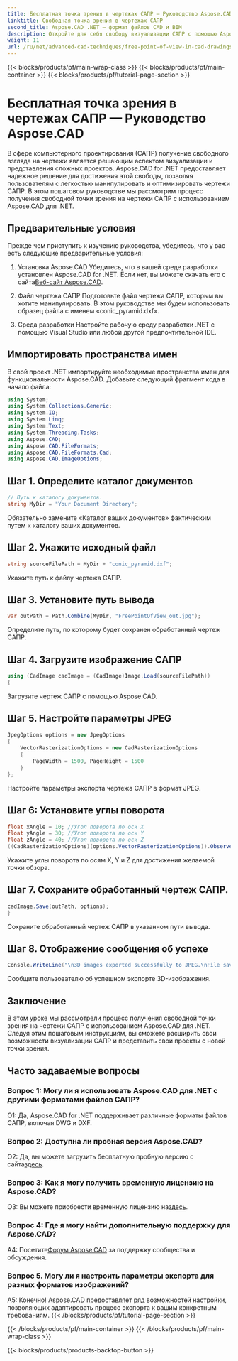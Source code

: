 ```yaml
---
title: Бесплатная точка зрения в чертежах САПР — Руководство Aspose.CAD
linktitle: Свободная точка зрения в чертежах САПР
second_title: Aspose.CAD .NET — формат файлов CAD и BIM
description: Откройте для себя свободу визуализации САПР с помощью Aspose.CAD для .NET. Следуйте нашему пошаговому руководству, чтобы увидеть уникальную точку зрения.
weight: 11
url: /ru/net/advanced-cad-techniques/free-point-of-view-in-cad-drawings/
---
```


{{< blocks/products/pf/main-wrap-class >}}
{{< blocks/products/pf/main-container >}}
{{< blocks/products/pf/tutorial-page-section >}}

# Бесплатная точка зрения в чертежах САПР — Руководство Aspose.CAD

В сфере компьютерного проектирования (САПР) получение свободного взгляда на чертежи является решающим аспектом визуализации и представления сложных проектов. Aspose.CAD for .NET предоставляет надежное решение для достижения этой свободы, позволяя пользователям с легкостью манипулировать и оптимизировать чертежи САПР. В этом пошаговом руководстве мы рассмотрим процесс получения свободной точки зрения на чертежи САПР с использованием Aspose.CAD для .NET.

## Предварительные условия

Прежде чем приступить к изучению руководства, убедитесь, что у вас есть следующие предварительные условия:

1. Установка Aspose.CAD
 Убедитесь, что в вашей среде разработки установлен Aspose.CAD for .NET. Если нет, вы можете скачать его с сайта[Веб-сайт Aspose.CAD](https://releases.aspose.com/cad/net/).

2. Файл чертежа САПР
Подготовьте файл чертежа САПР, которым вы хотите манипулировать. В этом руководстве мы будем использовать образец файла с именем «conic_pyramid.dxf».

3. Среда разработки
Настройте рабочую среду разработки .NET с помощью Visual Studio или любой другой предпочтительной IDE.

## Импортировать пространства имен

В свой проект .NET импортируйте необходимые пространства имен для функциональности Aspose.CAD. Добавьте следующий фрагмент кода в начало файла:

```csharp
using System;
using System.Collections.Generic;
using System.IO;
using System.Linq;
using System.Text;
using System.Threading.Tasks;
using Aspose.CAD;
using Aspose.CAD.FileFormats;
using Aspose.CAD.FileFormats.Cad;
using Aspose.CAD.ImageOptions;
```


## Шаг 1. Определите каталог документов

```csharp
// Путь к каталогу документов.
string MyDir = "Your Document Directory";
```

Обязательно замените «Каталог ваших документов» фактическим путем к каталогу ваших документов.

## Шаг 2. Укажите исходный файл

```csharp
string sourceFilePath = MyDir + "conic_pyramid.dxf";
```

Укажите путь к файлу чертежа САПР.

## Шаг 3. Установите путь вывода

```csharp
var outPath = Path.Combine(MyDir, "FreePointOfView_out.jpg");
```

Определите путь, по которому будет сохранен обработанный чертеж САПР.

## Шаг 4. Загрузите изображение САПР

```csharp
using (CadImage cadImage = (CadImage)Image.Load(sourceFilePath))
{
```

Загрузите чертеж САПР с помощью Aspose.CAD.

## Шаг 5. Настройте параметры JPEG

```csharp
JpegOptions options = new JpegOptions
{
    VectorRasterizationOptions = new CadRasterizationOptions
    {
        PageWidth = 1500, PageHeight = 1500
    }
};
```

Настройте параметры экспорта чертежа САПР в формат JPEG.

## Шаг 6: Установите углы поворота

```csharp
float xAngle = 10; //Угол поворота по оси X
float yAngle = 30; //Угол поворота по оси Y
float zAngle = 40; //Угол поворота по оси Z
((CadRasterizationOptions)(options.VectorRasterizationOptions)).ObserverPoint = new ObserverPoint(xAngle, yAngle, zAngle);
```

Укажите углы поворота по осям X, Y и Z для достижения желаемой точки обзора.

## Шаг 7. Сохраните обработанный чертеж САПР.

```csharp
cadImage.Save(outPath, options);
}
```

Сохраните обработанный чертеж САПР в указанном пути вывода.

## Шаг 8. Отображение сообщения об успехе

```csharp
Console.WriteLine("\n3D images exported successfully to JPEG.\nFile saved at " + outPath);
```

Сообщите пользователю об успешном экспорте 3D-изображения.

## Заключение

В этом уроке мы рассмотрели процесс получения свободной точки зрения на чертежи САПР с использованием Aspose.CAD для .NET. Следуя этим пошаговым инструкциям, вы сможете расширить свои возможности визуализации САПР и представить свои проекты с новой точки зрения.


## Часто задаваемые вопросы

### Вопрос 1: Могу ли я использовать Aspose.CAD для .NET с другими форматами файлов САПР?

О1: Да, Aspose.CAD for .NET поддерживает различные форматы файлов САПР, включая DWG и DXF.

### Вопрос 2: Доступна ли пробная версия Aspose.CAD?

 О2: Да, вы можете загрузить бесплатную пробную версию с сайта[здесь](https://releases.aspose.com/).

### Вопрос 3: Как я могу получить временную лицензию на Aspose.CAD?

 О3: Вы можете приобрести временную лицензию на[здесь](https://purchase.aspose.com/temporary-license/).

### Вопрос 4: Где я могу найти дополнительную поддержку для Aspose.CAD?

 А4: Посетите[Форум Aspose.CAD](https://forum.aspose.com/c/cad/19) за поддержку сообщества и обсуждения.

### Вопрос 5. Могу ли я настроить параметры экспорта для разных форматов изображений?

А5: Конечно! Aspose.CAD предоставляет ряд возможностей настройки, позволяющих адаптировать процесс экспорта к вашим конкретным требованиям.
{{< /blocks/products/pf/tutorial-page-section >}}

{{< /blocks/products/pf/main-container >}}
{{< /blocks/products/pf/main-wrap-class >}}

{{< blocks/products/products-backtop-button >}}

